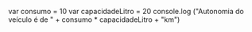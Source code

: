 var consumo = 10
var capacidadeLitro = 20
console.log ("Autonomia do veículo é de " + consumo * capacidadeLitro + "km")
